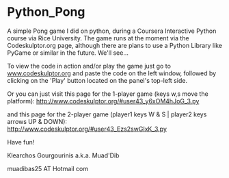 # Python_Pong
A simple Pong game I did on python, during a Coursera Interactive Python course via Rice University. 
The game runs at the moment via the Codeskulptor.org page, although there are plans to use a Python Library like PyGame or 
similar in the future. We'll see...

To view the code in action and/or play the game just go to www.codeskulptor.org and paste the code on the left window,
followed by clicking on the 'Play' button located on the panel's top-left side.

Or you can just visit this page for the 1-player game (keys w,s move the platform): 
http://www.codeskulptor.org/#user43_y6xOM4hJoG_3.py

and this page for the 2-player game (player1 keys W & S | player2 keys arrows UP & DOWN): 
http://www.codeskulptor.org/#user43_Ezs2swGIxK_3.py

Have fun!

Klearchos Gourgourinis a.k.a. Muad'Dib

muadibas25 AT Hotmail com
